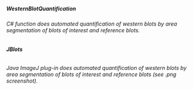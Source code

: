 #####  **WesternBlotQuantification**
######  C# function does automated quantification of western blots by area segmentation of blots of interest and reference blots.
###### **JBlots**
###### Java ImageJ plug-in does automated quantification of western blots by area segmentation of blots of interest and reference blots (see .png screenshot).
